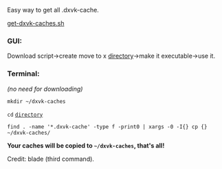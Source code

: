 Easy way to get all .dxvk-cache.

[get-dxvk-caches.sh](https://github.com/begin-theadventure/get-dxvk-caches/releases/download/1.0.1/get-dxvk-caches.sh)

### GUI:

Download script->create move to x [directory](https://github.com/begin-theadventure/dxvk-caches#directories)->make it executable->use it.

### Terminal:

_(no need for downloading)_

`mkdir ~/dxvk-caches`

`cd` [`directory`](https://github.com/begin-theadventure/dxvk-caches#directories)

`find . -name '*.dxvk-cache' -type f -print0 | xargs -0 -I{} cp {} ~/dxvk-caches/`


**Your caches will be copied to `~/dxvk-caches`, that's all!**

Credit: blade (third command).
